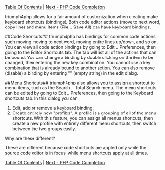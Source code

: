 [Table Of Contents](/#toc) | [Next - PHP Code Completion](/php-code-completion/)

triumph4php allows for a fair amount of customization when creating 
make keyboard shortcuts (bindings). Both code editor actions (move to next word, copy line) 
and menu items (File .. Save All) can have keyboard bindings.

##Code Shortcuts##
triumph4php has bindings for common code actions such moving moving to
next word, moving entire lines up/down, and so on.  You can view all
code action bindings by going to Edit .. Preferences, then going to the
Editor Shortcuts tab.  The tab will list all of the actions that can
be bound. You can change a binding by double clicking on the item to be changed, 
then entering the new key combination. You cannot use a key combination that 
is already bound to another action.  You can also remove (disable) a binding by 
entering "" (empty string) in the edit dialog.

##Menu Shortcuts##
triumph4php also allows you to assign a shortcut to menu items, such
as the Search .. Total Search menu. The menu shortcuts can be edited by
going to Edit .. Preferences, then going to the Keyboard shortcuts tab. In 
this dialog  you can

1. Edit, add or remove a keyboard binding.
2. Create entirely new "profiles". A profile is a grouping of all of
   the menu shortcuts. With this feature, you can assign all menus
   shortcuts, then create a new profile with entirely different menu
   shortcuts, then switch between the two groups easily.


Why are these different?

These are different because code shortcuts are appled only while the source 
code editor is in focus, while menu shortcuts apply at all times. 

[Table Of Contents](/#toc) | [Next - PHP Code Completion](/php-code-completion/)
